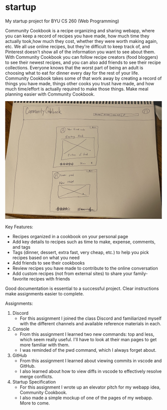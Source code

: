 # startup
My startup project for BYU CS 260 (Web Programming)

Community Cookbook is a recipe organizing and sharing webapp, where you can keep a record of recipes you have made, how much time they actually took,how much they cost, whether they were worth making again, etc.
We all use online recipes, but they're difficult to keep track of, and Pinterest doesn't show all of the information you want to see about them. 
With Community Cookbook you can follow recipe creators (food bloggers) to see their newest recipes, and you can also add friends to see their recipe collections.
Everyone knows that the worst part of being an adult is choosing what to eat for dinner every day for the rest of your life. Community Cookbook takes some of that work away by creating a record of things you have made, things other cooks you trust have made, and how much time/effort is actually required to make those things. Make meal planning easier with Community Cookbook.

![Community Cookbook mockup](/assets/images/mockup0.jpg)

Key Features:
 - Recipes organized in a cookbook on your personal page
 - Add key details to recipes such as time to make, expense, comments, and tags
 - Tags (dinner, dessert, extra fast, very cheap, etc.) to help you pick recipes based on what you need
 - Add friends to see their cookbooks
 - Review recipes you have made to contribute to the online conversation
 - Add custom recipes (not from external sites) to share your family-favorite recipes with friends

Good documentation is essential to a successful project.
Clear instructions make assignments easier to complete.

Assignments:
1. Discord
    - For this assignment I joined the class Discord and familiarized myself with the different channels and available reference materials in each.
2. Console
    - From this assignment I learned two new commands: top and less, which seem really useful. I'll have to look at their man pages to get more familiar with them.
    - I was reminded of the pwd command, which I always forget about.
3. GitHub
    - From this assignment I learned about viewing commits in vscode and GitHub.
    - I also learned about how to view diffs in vscode to effectively resolve merge conflicts.
4. Startup Specification
    - For this assignment I wrote up an elevator pitch for my webapp idea, Community Cookbook.
    - I also made a simple mockup of one of the pages of my webapp. More to come.